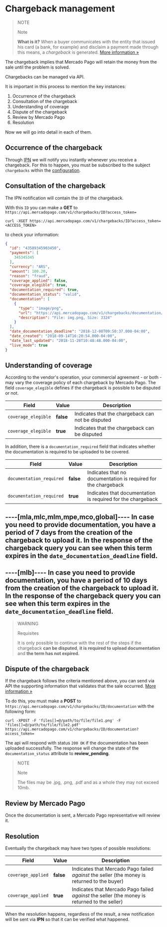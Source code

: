 # Chargeback management

> NOTE
>
> Note
>
> **What is it?** When a buyer communicates with the entity that issued his card (a bank, for example) and disclaim a payment made through this means, a _chargeback_ is generated. [More information &raquo;](https://www.mercadopago.com.ar/ayuda/recib%C3%AD-un-contracargo_4249)

The chargeback implies that Mercado Pago will retain the money from the sale until the problem is solved.

Chargebacks can be managed via API.

It is important in this process to mention the key instances:

1. Occurrence of the chargeback
2. Consultation of the chargeback
3. Understanding of coverage
4. Dispute of the chargeback
5. Review by Mercado Pago
6. Resolution

Now we will go into detail in each of them.

## Occurrence of the chargeback

Through [IPN](https://www.mercadopago.com.ar/developers/en/guides/notifications/ipn) we will notify you instantly whenever you receive a chargeback. For this to happen, you must be subscribed to the subject `chargebacks` within the [configuration](https://www.mercadopago.com.ar/herramientas/notificaciones).

## Consultation of the chargeback

The IPN notification will contain the `ID` of the chargeback.

With this `ID` you can make a **GET** to` https://api.mercadopago.com/v1/chargebacks/ID?access_token=` 

```
curl -XGET https://api.mercadopago.com/v1/chargebacks/ID?access_token=<ACCESS_TOKEN>
```

to check your information:

```json
{
  "id": "43589345903450",
  "payments": [
    345345345
  ],
  "currency": "ARS",
  "amount": 100.20,
  "reason": "fraud",
  "coverage_applied": false,
  "coverage_elegible": true,
  "documentation_required": true,
  "documentation_status": "valid",
  "documentation": [
    {
      "type": "image/png",
      "url": "https://api.mercadopago.com/v1/chargebacks/documentation/op/op-4ccf4f39-b6f7-4c7b-a5ce-e8941a2a2b5f?access_token=TEST-7330838325999170-111309-c5e69fb44fb5dc008668f64e27653767-345521533",
      "description": "File: img.png, Size: 3324"
    }
  ],
  "date_documentation_deadline": "2018-12-08T09:50:37.000-04:00",
  "date_created": "2018-09-14T16:20:54.000-04:00",
  "date_last_updated": "2018-11-28T10:48:48.000-04:00",
  "live_mode": true
}
```

## Understanding of coverage

According to the vendor's operation, your commercial agreement - or both - may vary the coverage policy of each chargeback by Mercado Pago. The field `coverage_elegible` defines if the chargeback is possible to be disputed or not.

| Field         | Value           | Description
| ----          | ----            | ----
| `coverage_elegible` | **false** | Indicates that the chargeback can not be disputed
| `coverage_elegible` | **true**  | Indicates that the chargeback can be disputed

In addition, there is a `documentation_required` field that indicates whether the documentation is required to be uploaded to be covered.

| Field         | Value           | Description
| ----          | ----            | ----
| `documentation_required` | **false** | Indicates that no documentation is required for the chargeback
| `documentation_required` | **true**  | Indicates that documentation is required for the chargeback


----[mla,mlc,mlm,mpe,mco,global]----
In case you need to provide documentation, you have a period of 7 days from the creation of the chargeback to upload it. In the response of the chargeback query you can see when this term expires in the `date_documentation_deadline` field.
------------
----[mlb]----
In case you need to provide documentation, you have a period of 10 days from the creation of the chargeback to upload it. In the response of the chargeback query you can see when this term expires in the `date_documentation_deadline` field.
------------

> WARNING		 
> 
> Requisites
>
> It is only possible to continue with the rest of the steps if the chargeback **can be disputed**, **it is required to upload documentation** and **the term has not expired.** 

## Dispute of the chargeback

If the chargeback follows the criteria mentioned above, you can send via API the supporting information that validates that the sale occurred. [More information &raquo;](https://www.mercadopago.com.ar/ayuda/recib%C3%AD-un-contracargo_4249) 

To do this, you must make a **POST** to `https://api.mercadopago.com/v1/chargebacks/ID/documentation` with the following form:
```
curl -XPOST -F 'files[]=@/path/to/file/file1.png' -F 'files[]=@/path/to/file/file2.pdf' https://api.mercadopago.com/v1/chargebacks/ID/documentation?access_token=
```

The api will respond with status `200 OK` if the documentation has been uploaded successfully. The response will change the state of the `documentation_status` attribute to **review_pending**.

> NOTE
>
> Note
>
> The files may be .jpg, .png, .pdf and as a whole they may not exceed 10mb.

## Review by Mercado Pago

Once the documentation is sent, a Mercado Pago representative will review it.

## Resolution

Eventually the chargeback may have two types of possible resolutions:

| Field         | Value           | Description
| ----          | ----            | ----
| `coverage_applied` | **false** | Indicates that Mercado Pago failed _against_ the seller (the money is returned to the buyer)
| `coverage_applied` | **true**  | Indicates that Mercado Pago failed _against_ the seller (the money is returned to the seller)

When the resolution happens, regardless of the result, a new notification will be sent via **IPN** so that it can be verified what happened.